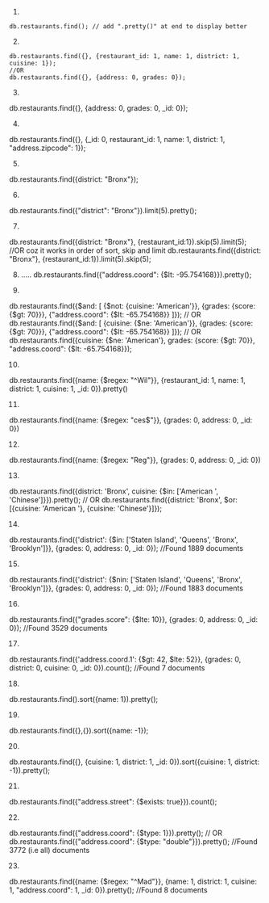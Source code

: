 1)
```
db.restaurants.find(); // add ".pretty()" at end to display better
```

2)
```
db.restaurants.find({}, {restaurant_id: 1, name: 1, district: 1, cuisine: 1});
//OR
db.restaurants.find({}, {address: 0, grades: 0});
```

3)
db.restaurants.find({}, {address: 0, grades: 0, _id: 0});

4)
db.restaurants.find({}, {_id: 0, restaurant_id: 1, name: 1, district: 1, "address.zipcode": 1});

5)
db.restaurants.find({district: "Bronx"});

6)
db.restaurants.find({"district": "Bronx"}).limit(5).pretty();

7)
db.restaurants.find({district: "Bronx"}, {restaurant_id:1}).skip(5).limit(5);
//OR coz it works in order of sort, skip and limit
db.restaurants.find({district: "Bronx"}, {restaurant_id:1}).limit(5).skip(5);  

8) .....
db.restaurants.find({"address.coord": {$lt: -95.754168}}).pretty();

9)
db.restaurants.find({$and: [ {$not: {cuisine: 'American'}}, {grades: {score: {$gt: 70}}}, {"address.coord": {$lt: -65.754168}} ]});
// OR
db.restaurants.find({$and: [ {cuisine: {$ne: 'American'}}, {grades: {score: {$gt: 70}}}, {"address.coord": {$lt: -65.754168}} ]});
// OR
db.restaurants.find({cuisine: {$ne: 'American'}, grades: {score: {$gt: 70}}, "address.coord": {$lt: -65.754168}});

10)
db.restaurants.find({name: {$regex: "^Wil"}}, {restaurant_id: 1, name: 1, district: 1, cuisine: 1, _id: 0}).pretty()

11)
db.restaurants.find({name: {$regex: "ces$"}}, {grades: 0, address: 0, _id: 0})

12)
db.restaurants.find({name: {$regex: "Reg"}}, {grades: 0, address: 0, _id: 0})

13)
db.restaurants.find({district: 'Bronx', cuisine: {$in: ['American ', 'Chinese']}}).pretty();
// OR
db.restaurants.find({district: 'Bronx', $or: [{cuisine: 'American '}, {cuisine: 'Chinese'}]});

14)
db.restaurants.find({'district': {$in: ['Staten Island', 'Queens', 'Bronx', 'Brooklyn']}}, {grades: 0, address: 0, _id: 0});    //Found 1889 documents

15)
db.restaurants.find({'district': {$nin: ['Staten Island', 'Queens', 'Bronx', 'Brooklyn']}}, {grades: 0, address: 0, _id: 0});    //Found 1883 documents

16)
db.restaurants.find({"grades.score": {$lte: 10}}, {grades: 0, address: 0, _id: 0});    //Found 3529 documents

17)
db.restaurants.find({'address.coord.1': {$gt: 42, $lte: 52}}, {grades: 0, district: 0, cuisine: 0, _id: 0}).count();    //Found 7 documents

18)
db.restaurants.find().sort({name: 1}).pretty();

19)
db.restaurants.find({},{}).sort({name: -1});

20)
db.restaurants.find({}, {cuisine: 1, district: 1, _id: 0}).sort({cuisine: 1, district: -1}).pretty();

21)
db.restaurants.find({"address.street": {$exists: true}}).count();

22)
db.restaurants.find({"address.coord": {$type: 1}}).pretty();
// OR
db.restaurants.find({"address.coord": {$type: "double"}}).pretty();    //Found 3772 (i.e all) documents

23)
db.restaurants.find({name: {$regex: "^Mad"}}, {name: 1, district: 1, cuisine: 1, "address.coord": 1, _id: 0}).pretty();    //Found 8 documents
